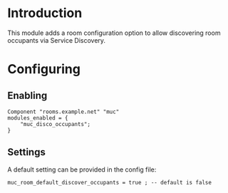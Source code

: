 # Introduction

This module adds a room configuration option to allow discovering room
occupants via Service Discovery.

# Configuring

## Enabling

``` {.lua}
Component "rooms.example.net" "muc"
modules_enabled = {
	"muc_disco_occupants";
}
```

## Settings

A default setting can be provided in the config file:

``` {.lua}
muc_room_default_discover_occupants = true ; -- default is false
```
